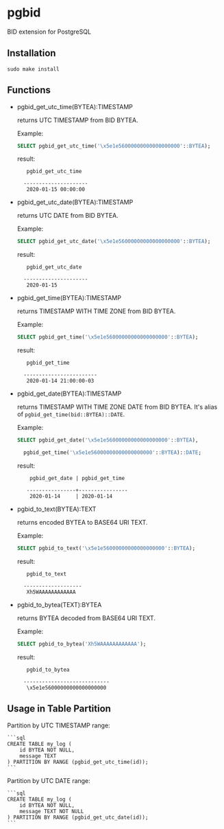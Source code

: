 # pgbid

BID extension for PostgreSQL

## Installation

    sudo make install

## Functions

- pgbid_get_utc_time(BYTEA):TIMESTAMP

    returns UTC TIMESTAMP from BID BYTEA.

    Example:

    ```sql
    SELECT pgbid_get_utc_time('\x5e1e56000000000000000000'::BYTEA);
    ````

    result:

         pgbid_get_utc_time

        ---------------------
         2020-01-15 00:00:00

- pgbid_get_utc_date(BYTEA):TIMESTAMP

    returns UTC DATE from BID BYTEA.

    Example:

    ```sql
    SELECT pgbid_get_utc_date('\x5e1e56000000000000000000'::BYTEA);
    ````

    result:

         pgbid_get_utc_date

        ---------------------
         2020-01-15

- pgbid_get_time(BYTEA):TIMESTAMP

    returns TIMESTAMP WITH TIME ZONE from BID BYTEA.

    Example:

    ```sql
    SELECT pgbid_get_time('\x5e1e56000000000000000000'::BYTEA);
    ````

    result:

         pgbid_get_time

        ------------------------
         2020-01-14 21:00:00-03

- pgbid_get_date(BYTEA):TIMESTAMP

    returns TIMESTAMP WITH TIME ZONE DATE from BID BYTEA. It's alias of `pgbid_get_time(bid::BYTEA)::DATE`.

    Example:

    ```sql
    SELECT pgbid_get_date('\x5e1e56000000000000000000'::BYTEA),

      pgbid_get_time('\x5e1e56000000000000000000'::BYTEA)::DATE;
    ````

    result:

          pgbid_get_date | pgbid_get_time

         ----------------+----------------
          2020-01-14     | 2020-01-14

- pgbid_to_text(BYTEA):TEXT

    returns encoded BYTEA to BASE64 URI TEXT.

    Example:

    ```sql
    SELECT pgbid_to_text('\x5e1e56000000000000000000'::BYTEA);
    ````

    result:

         pgbid_to_text

        -------------------
         Xh5WAAAAAAAAAAAA

- pgbid_to_bytea(TEXT):BYTEA

    returns BYTEA decoded from BASE64 URI TEXT.

    Example:

    ```sql
    SELECT pgbid_to_bytea('Xh5WAAAAAAAAAAAA');
    ````

    result:

         pgbid_to_bytea

        ----------------------------
         \x5e1e56000000000000000000

## Usage in Table Partition

Partition by UTC TIMESTAMP range:

    ```sql
    CREATE TABLE my_log (
        id BYTEA NOT NULL,
        message TEXT
    ) PARTITION BY RANGE (pgbid_get_utc_time(id));
    ```

Partition by UTC DATE range:

    ```sql
    CREATE TABLE my_log (
        id BYTEA NOT NULL,
        message TEXT NOT NULL
    ) PARTITION BY RANGE (pgbid_get_utc_date(id));
    ```